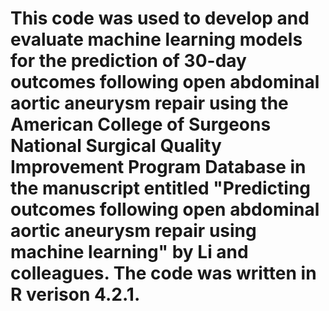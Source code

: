# This code was used to develop and evaluate machine learning models for the prediction of 30-day outcomes following open abdominal aortic aneurysm repair using the American College of Surgeons National Surgical Quality Improvement Program Database in the manuscript entitled "Predicting outcomes following open abdominal aortic aneurysm repair using machine learning" by Li and colleagues. The code was written in R verison 4.2.1.
